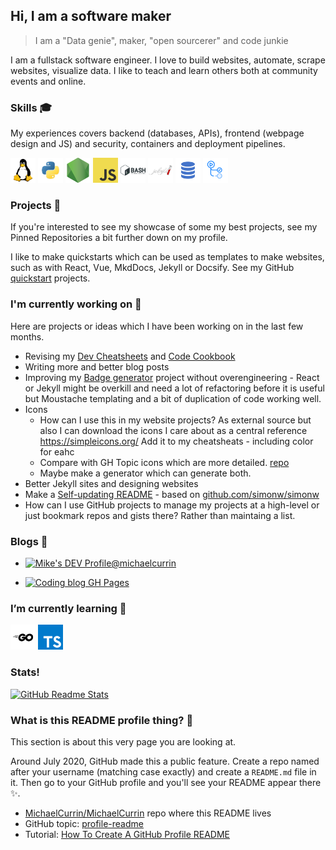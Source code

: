 ## Hi, I am a software maker
> I am a "Data genie", maker, "open sourcerer" and code junkie

I am a fullstack software engineer. I love to build websites, automate, scrape websites, visualize data. I like to teach and learn others both at community events and online.

### Skills 🎓

My experiences covers backend (databases, APIs), frontend (webpage design and JS) and security, containers and deployment pipelines.

<!-- Find more icons here! https://github.com/github/explore/tree/master/topics -->

<img src="https://raw.githubusercontent.com/github/explore/master/topics/linux/linux.png"
     alt="shell icon"
     title="Linux"
     width="40" height="40" />
<img src="https://raw.githubusercontent.com/github/explore/master/topics/python/python.png"
     alt="python icon"
     title="Python"
     width="40" height="40" />
<img src="https://raw.githubusercontent.com/github/explore/master/topics/nodejs/nodejs.png"
     alt="node icon"
     title="Node.js"
     width="40" height="40" />
<img src="https://raw.githubusercontent.com/github/explore/master/topics/javascript/javascript.png"
     alt="javascript icon"
     title="JavaScript"
     width="40" height="40" />
<img src="https://raw.githubusercontent.com/github/explore/master/topics/bash/bash.png"
     alt="bash icon"
     title="Bash - shell scripting"
     width="40" height="40" />
<img src="https://raw.githubusercontent.com/github/explore/master/topics/jekyll/jekyll.png"
     alt="jekyll icon"
     title="Jekyll - static site generator"
     width="40" height="40" />
<img src="https://raw.githubusercontent.com/github/explore/master/topics/sql/sql.png"
     alt="sql icon"
     title="SQL"
     width="40" height="40" />
<img src="https://raw.githubusercontent.com/github/explore/master/topics/actions/actions.png"
     alt="actions icon"
     title="GH Actions"
     width="40" height="40" />
     
### Projects 💼

If you're interested to see my showcase of some my best projects, see my Pinned Repositories a bit further down on my profile.

I like to make quickstarts which can be used as templates to make websites, such as with React, Vue, MkdDocs, Jekyll or Docsify. See my GitHub [quickstart](https://github.com/MichaelCurrin?tab=repositories&q=quickstart&type=&language=) projects.

### I'm currently working on 🔭 

Here are projects or ideas which I have been working on in the last few months.

- Revising my [Dev Cheatsheets](https://github.com/MichaelCurrin/dev-cheatsheets/) and [Code Cookbook](https://github.com/MichaelCurrin/code-cookbook)
- Writing more and better blog posts
- Improving my [Badge generator](https://github.com/MichaelCurrin/badge-generator) project without overengineering - React or Jekyll might be overkill and need a lot of refactoring before it is useful but Moustache templating and a bit of duplication of code working well.
- Icons
     - How can I use this in my website projects? As external source but also I can download the icons I care about as a central reference https://simpleicons.org/ Add it to my cheatsheats - including color for eahc
     - Compare with GH Topic icons which are more detailed. [repo](https://github.com/github/explore/tree/master/topics)
     - Maybe make a generator which can generate both.
- Better Jekyll sites and designing websites
- Make a [Self-updating README](https://simonwillison.net/2020/Jul/10/self-updating-profile-readme/) - based on [github.com/simonw/simonw](https://github.com/simonw/simonw)
- How can I use GitHub projects to manage my projects at a high-level or just bookmark repos and gists there? Rather than maintaing a list.

### Blogs 📜 

<ul>
<li>
<a href="https://dev.to/michaelcurrin">
    <img src="https://d2fltix0v2e0sb.cloudfront.net/dev-badge.svg" alt="Mike's DEV Profile" height="30" width="30">@michaelcurrin 
</a>
</li>

<li>

[![Coding blog GH Pages](https://img.shields.io/static/v1?label=GH%20Pages&message=MichaelCurrin.github.io/coding-blog/&color=green)](https://michaelcurrin.github.io/coding-blog/)

</li>
</ul>

### I’m currently learning 🌱

<img src="https://raw.githubusercontent.com/github/explore/master/topics/go/go.png"
     alt="go icon"
     title="Go"
     width="40" height="40" />
<img src="https://raw.githubusercontent.com/github/explore/master/topics/typescript/typescript.png"
     alt="go icon"
     title="TypeScript"
     width="40" height="40" />

### Stats!

[![GitHub Readme Stats](https://github-readme-stats.vercel.app/api?username=MichaelCurrin&show_icons=true)](https://github.com/anuraghazra/github-readme-stats)


### What is this README profile thing? 🤔

This section is about this very page you are looking at.

Around July 2020, GitHub made this a public feature. Create a repo named after your username (matching case exactly) and create a `README.md` file in it. Then go to your GitHub profile and you'll see your README appear there ✨.

- [MichaelCurrin/MichaelCurrin](https://github.com/MichaelCurrin/MichaelCurrin/) repo where this README lives
- GitHub topic: [profile-readme](https://github.com/topics/profile-readme)
- Tutorial: [How To Create A GitHub Profile README](https://www.aboutmonica.com/blog/how-to-create-a-github-profile-readme)

<!--
**MichaelCurrin/MichaelCurrin** is a ✨ _special_ ✨ repository because its `README.md` (this file) appears on your GitHub profile.

Here are some ideas to get you started:

- 👯 I’m looking to collaborate on ...
- 🤔 I’m looking for help with ...
- 💬 Ask me about ...
- 📫 How to reach me: ...
- ⚡ Fun fact: ...
-->
